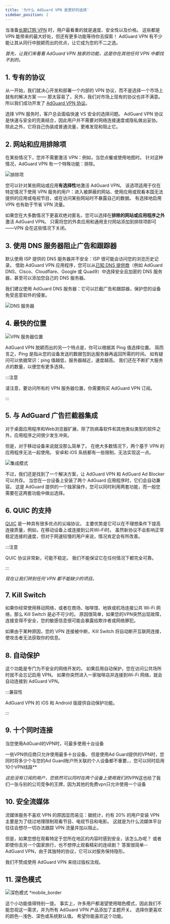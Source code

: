 ```yaml
---
title: '为什么 AdGuard VPN 是更好的选择'
sidebar_position: 2
---
```


当准备[长期订购 VPN](/general/subscription) 时，用户最看重的就是速度、安全性以及价格。 这些都是 VPN 能带来的最大好处，但还有更多功能等待你去探索！ AdGuard VPN 有不少能让其从同行中脱颖而出的优点，让它成为您的不二之选。

*首先，让我们来看看 AdGuard VPN 独家的功能，这是你在其他任何 VPN 中都找不到的。*

## 1. 专有的协议

从一开始，我们就决心开发和部署一个内部的 VPN 协议，而不是选择一个市场上就有的解决方案 —— 那太容易了，另外，我们对市场上现有的协议也并不满意。 所以我们成功开发了 [AdGuard VPN 协议](/general/adguard-vpn-protocol)。

选择 VPN 服务时，客户总会面临快速 VS 安全的选择问题。 AdGuard VPN 协议是快速与安全的完美结合，因此用户并不需要对网络连接速度或隐私做出妥协。 除此之外，它将自己伪装成普通流量，更难发现和阻止它。

## 2. 网站和应用排除项

在某些情况下，您并不需要激活 VPN：例如，当您点餐或使用地图时。 针对这种情况，AdGuard VPN 有一个特殊功能：排除。

![排除项](https://cdn.adguard.com/content/blog/articles/adguard-vpn/exclusions-en.png)

您可以针对某些网站或应用**有选择性**地激活 AdGuard VPN。 该选项适用于仅在特定情况下使用 VPN 服务的用户：进入被屏蔽的网站、使用应用或观看本国无法提供的应用或电视节目，或在访问某些网站时不暴露自己的数据。 有选择地启用 VPN 也有助于节省 VPN 流量。

如果您在大多数情况下更喜欢绝对匿名，您可以选择在**排除的网站或应用程序之外**激活 AdGuard VPN。 只需将您的外卖应用和通用支付网站添加到排除项即可——VPN 会在这些情况下关闭。

## 3. 使用 DNS 服务器阻止广告和跟踪器

默认使用 ISP 提供的 DNS 服务器并不安全：ISP 很可能会访问您的浏览历史记录。 借助 AdGuard VPN 应用程序，您可以从[已知 DNS 提供商](https://adguard-dns.io/kb/general/dns-providers/)（例如 AdGuard DNS、Cisco、Cloudflare、Google 或 Quad9）中选择安全且加密的 DNS 服务器，甚至可以添加您自己的 DNS 服务器。

我们建议使用 AdGuard DNS 服务器：它可以拦截广告和跟踪器，保护您的设备免受恶意软件的侵害。

![DNS 服务器](https://cdn.adtidy.org/blog/new/lkarpag_dns_screen_en.png)

## 4. 最快的位置

![VPN 服务器位置](https://cdn.adguard.com/content/blog/articles/adguard-vpn/locations-en.png)

AdGuard VPN 脱颖而出的另一个特点是，你可以根据其 Ping 值选择位置。 简而言之，Ping 是指从您的设备发送的数据包到达服务器再返回所需的时间。 如有疑问可以依据常识：ping 值越低，服务器越近，速度越高。 我们还在不断扩大服务点的数量，以便您有更多选择。

:::注意

请注意，要访问所有的 VPN 服务器位置，你需要购买 AdGuard VPN 订阅。

:::

## 5. 与 AdGuard 广告拦截器集成

对于桌面应用程序和Web浏览器扩展，除了防病毒软件和其他类似类型的软件之外，应用程序之间很少发生冲突。

但是，对于移动设备来说就没那么简单了。 在绝大多数情况下，两个基于 VPN 的应用程序无法一起使用。 安卓和 iOS 系统都有一些限制，无法实现这一点。

![集成模式](https://cdn.adguard.com/content/blog/articles/adguard-vpn/integration-en.png)

不过，我们还是找到了一个解决方案，让 AdGuard VPN 和 AdGuard Ad Blocker 可以共存。 当您在一台设备上安装了两个 AdGuard 应用程序时，它们会自动兼容。 这是 AdGuard 提供的一个独家操作，您可以同时利用两套功能，而一般您需要在这两套功能中做出选择。

## 6. QUIC 的支持

[QUIC](https://adguard-dns.io/en/blog/dns-over-quic.html#whatisquic) 是一种具有很多优点的尖端协议。 主要优势是它可以在不理想条件下提高连接质量，例如，在移动设备上或连接到公共Wi-Fi时。 虽然新协议不会影响正常稳定连接的速度，但对于网速较慢的用户来说，情况肯定会有所改善。

:::注意

QUIC 协议非常新，可能不稳定。 我们不能保证它在任何情况下都完全可靠。

:::

*现在让我们转到任何 VPN 都不能缺少的项目。*

## 7. Kill Switch

如果你经常使用移动网络，或者在商场、咖啡馆、地铁或机场连接公共 Wi-Fi 网络，那么 Kill Switch 是必不可少的。 原因很简单，如果您的VPN突然出现故障，连接变得不安全，您的敏感信息很可能会暴露给欺诈者或网络罪犯。

如果由于某种原因，您的 VPN 连接被中断，Kill Switch 将自动断开互联网连接，使攻击者无法获取你的信息。

## 8. 自动保护

这个功能是专门为不安全的网络开发的。 如果启用自动保护，您在访问公共场所时就不会忘记启用 VPN。 如果你突然进入一家咖啡店并连接到Wi-Fi 网络，就会自动连接到 AdGuard VPN。

:::兼容性

AdGuard VPN 的 iOS 和 Android 版提供自动保护功能。

:::

## 9. 十个同时连接

当您使用AdGuard的VPN时，可最多使用十台设备

一些VPN供应商只允许使用最多十台设备。 但是使用Ad Guard提供的VPN时，您同时将多少个与您的Ad Guard账户所关联的个人设备都不重要，，您可以同时启用10个VPN线路**

*这些没有订阅的用户，您依然可以同时在两个设备上使用我们的VPN*这也给了我们一张与别的公司竞争的王牌，因为其他的免费vpn只允许使用一个设备

## 10. 安全流媒体

流媒体服务不喜欢 VPN 的原因显而易见：据统计，约有 20% 的用户安装 VPN 主要是为了绕过地理限制观看节目、电视节目和电影。 这就是为什么流媒体平台往往会想尽一切办法跟踪 VPN 流量并加以阻止。

但是，如果您想在观看特定于您所在地区的内容时感到安全，该怎么办呢？ 或者即使你去另一个国家旅行，也不想停止观看精彩的连续剧？ 答案很简单--AdGuard VPN，由于其独特的协议，它可以对服务保持隐形。

我们不赞成使用 AdGuard VPN 来绕过版权法规。

## 11. 深色模式

![深色模式 *mobile_border](https://cdn.adguardvpn.com/public/Adguard/Blog/vpn/main_en_black.png)

这个小功能值得特别一提。 事实上，许多用户都渴望使用暗色模式，因此我们不能忽视这一需求，并为所有 AdGuard VPN 产品添加了主题开关。 选择你更喜欢的颜色--浅色、深色或系统默认值。 希望你能喜欢这个功能。
